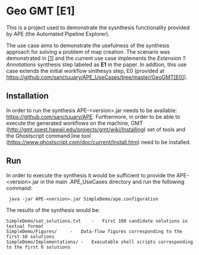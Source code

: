 

# Geo GMT [E1]

This is a project used to demonstrate the sysnthesis functionality provided by APE (the Automated Pipeline Explorer). 

The use case aims to demonstrate the usefulness of the synthesis approach for solving a problem of map creation. The scenario was demonstrated in [[1]][kasalicalamprecht2019] and the current use case implements the *Extension 1: Annotations* synthesis step labeled as **E1** in the paper. In addtion, this use case extends the initial workflow sinthesys step, E0 (provided at https://github.com/sanctuuary/APE_UseCases/tree/master/GeoGMT[E0]).

## Installation
In order to run the synthesis APE-&lt;version>.jar needs to be available: https://github.com/sanctuuary/APE. Furthermore, in order to be able to execute the generated workflows on the machine, GMT (http://gmt.soest.hawaii.edu/projects/gmt/wiki/Installing) set of tools and the Ghostscript command line tool (https://www.ghostscript.com/doc/current/Install.htm) need to be installed.

## Run

In order to execute the synthesis it would be sufficient to provide the APE-&lt;version>.jar in the main .APE_UseCases directory and run the following command:

```shell
 java -jar APE-<version>.jar SimpleDemo/ape.configuration
```
The results of the synthesis would be:

	SimpleDemo/sat_solutions.txt	-	First 100 candidate solutions in textual format
	SimpleDemo/Figures/		-	Data-flow figures corresponding to the first 10 solutions
	SimpleDemo/Implementations/	-	Executable shell scripts corresponding to the first 6 solutions


[kasalicalamprecht2019]: https://doi.org/10.1007/978-3-030-24302-9_34 "Workflow Discovery Through Semantic Constraints: A Geovisualization Case Study"
